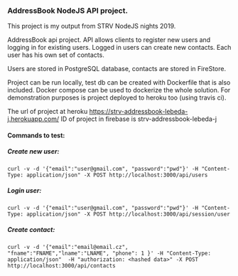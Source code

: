 ### AddressBook NodeJS API project.

This project is my output from STRV NodeJS nights 2019.

AddressBook api project. API allows clients to register new users and logging in for existing users. Logged in users can create new contacts. Each user has his own set of contacts.

Users are stored in PostgreSQL database, contacts are stored in FireStore.

Project can be run locally, test db can be created with Dockerfile that is also included. Docker compose can be used to dockerize the whole solution. For demonstration purposes is project deployed to heroku too (using travis ci).

The url of project at heroku  https://strv-addressbook-lebeda-j.herokuapp.com/
ID of project in firebase is strv-addressbook-lebeda-j

#### Commands to test:

##### Create new user:
```
curl -v -d '{"email":"user@gmail.com", "password":"pwd"}' -H "Content-Type: application/json" -X POST http://localhost:3000/api/users
```
##### Login user:
```
curl -v -d '{"email":"user@gmail.com", "password":"pwd"}' -H "Content-Type: application/json" -X POST http://localhost:3000/api/session/user
```
##### Create contact:
```
curl -v -d '{"email":"email@email.cz", "fname":"FNAME","lname":"LNAME", "phone": 1 }' -H "Content-Type: application/json"  -H "authorization: <hashed data>" -X POST http://localhost:3000/api/contacts
```

